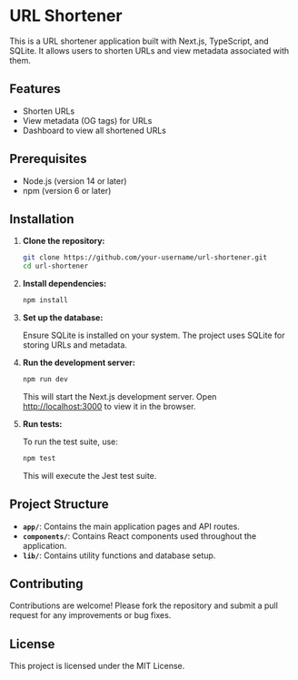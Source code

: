 # URL Shortener

This is a URL shortener application built with Next.js, TypeScript, and SQLite. It allows users to shorten URLs and view metadata associated with them.

## Features

- Shorten URLs
- View metadata (OG tags) for URLs
- Dashboard to view all shortened URLs

## Prerequisites

- Node.js (version 14 or later)
- npm (version 6 or later)

## Installation

1. **Clone the repository:**

   ```bash
   git clone https://github.com/your-username/url-shortener.git
   cd url-shortener
   ```

2. **Install dependencies:**

   ```bash
   npm install
   ```

3. **Set up the database:**

   Ensure SQLite is installed on your system. The project uses SQLite for storing URLs and metadata.

4. **Run the development server:**

   ```bash
   npm run dev
   ```

   This will start the Next.js development server. Open [http://localhost:3000](http://localhost:3000) to view it in the browser.

5. **Run tests:**

   To run the test suite, use:

   ```bash
   npm test
   ```

   This will execute the Jest test suite.

## Project Structure

- **`app/`**: Contains the main application pages and API routes.
- **`components/`**: Contains React components used throughout the application.
- **`lib/`**: Contains utility functions and database setup.

## Contributing

Contributions are welcome! Please fork the repository and submit a pull request for any improvements or bug fixes.

## License

This project is licensed under the MIT License.
